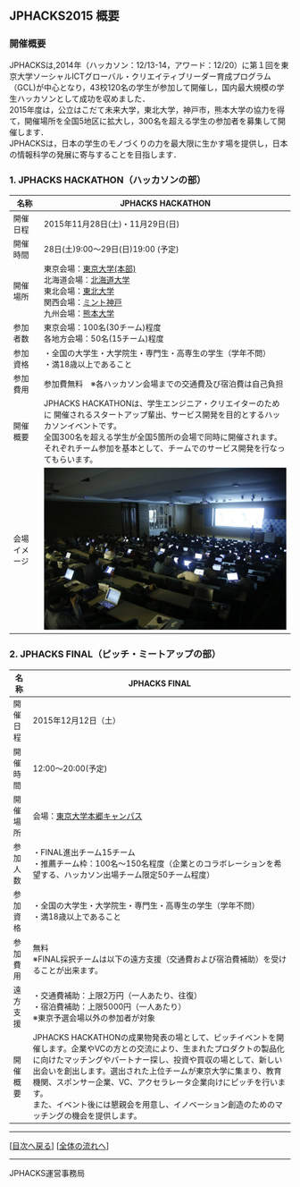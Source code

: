 ## JPHACKS2015 概要
### 開催概要
JPHACKSは,2014年（ハッカソン：12/13-14，アワード：12/20）に第１回を東京大学ソーシャルICTグローバル・クリエイティブリーダー育成プログラム（GCL)が中心となり，43校120名の学生が参加して開催し，国内最大規模の学生ハッカソンとして成功を収めました．<br>
2015年度は，公立はこだて未来大学，東北大学，神戸市，熊本大学の協力を得て，開催場所を全国5地区に拡大し，300名を超える学生の参加者を募集して開催します．<br>
JPHACKSは，日本の学生のモノづくりの力を最大限に生かす場を提供し，日本の情報科学の発展に寄与することを目指します．

### 1. JPHACKS HACKATHON（ハッカソンの部）
|名称|JPHACKS HACKATHON|
|---|---|
|開催日程|2015年11月28日(土)・11月29日(日)|
|開催時間|28日(土)9:00〜29日(日)19:00 (予定)|
|開催場所|東京会場：[東京大学(本部)](http://www.u-tokyo.ac.jp/campusmap/map01_02_j.html)<br>北海道会場：[北海道大学](http://www.hokudai.ac.jp/)<br>東北会場：[東北大学](http://www.tohoku.ac.jp/japanese/)<br>関西会場：[ミント神戸](http://mint-kobe.jp/access/)<br>九州会場：[熊本大学](http://www.kumamoto-u.ac.jp/)|
|参加者数|東京会場：100名(30チーム)程度<br>各地方会場：50名(15チーム)程度|
|参加資格|・全国の大学生・大学院生・専門生・高専生の学生（学年不問）<br>・満18歳以上であること|
|参加費用|参加費無料　※各ハッカソン会場までの交通費及び宿泊費は自己負担|
|開催概要|JPHACKS HACKATHONは、学生エンジニア・クリエイターのために 開催されるスタートアップ輩出、サービス開発を目的とするハッカソンイベントです。<br>全国300名を超える学生が全国5箇所の会場で同時に開催されます。それぞれチーム参加を基本として、チームでのサービス開発を行なってもらいます。|
|会場イメージ|![会場イメージ](../assets/images/venue.png)|


### 2. JPHACKS FINAL（ピッチ・ミートアップの部）
|名称|JPHACKS FINAL|
|---|---|
|開催日程|2015年12月12日（土）|
|開催時間|12:00〜20:00(予定)|
|開催場所|会場：[東京大学本郷キャンパス](http://www.u-tokyo.ac.jp/campusmap/map01_02_j.html)|
|参加人数|・FINAL進出チーム15チーム<br>・推薦チーム枠：100名〜150名程度（企業とのコラボレーションを希望する、ハッカソン出場チーム限定50チーム程度）|
|参加資格|・全国の大学生・大学院生・専門生・高専生の学生（学年不問）<br>・満18歳以上であること|
|参加費用|無料<br>※FINAL採択チームは以下の遠方支援（交通費および宿泊費補助）を受けることが出来ます。|
|遠方支援|・交通費補助：上限2万円（一人あたり、往復）<br>・宿泊費補助：上限5000円（一人あたり）<br>※東京予選会場以外の参加者が対象|
|開催概要|JPHACKS HACKATHONの成果物発表の場として、ピッチイベントを開催します。企業やVCの方との交流により、生まれたプロダクトの製品化に向けたマッチングやパートナー探し、投資や買収の場として、新しい出会いを創出します。選出された上位チームが東京大学に集まり、教育機関、スポンサー企業、VC、アクセラレータ企業向けにピッチを行います。<br>また、イベント後には懇親会を用意し、イノベーション創造のためのマッチングの機会を提供します。|

--------------
[[目次へ戻る](../README.md)] [[全体の流れへ](schedule.md)]

----
JPHACKS運営事務局
